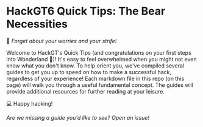 # HackGT6 Quick Tips: The Bear Necessities

🐻 _Forget about your worries and your strife!_

Welcome to HackGT's Quick Tips (and congratulations on your first steps into Wonderland 🎉)! It's easy to feel overwhelmed when you might not even know what you don't know. To help orient you, we've compiled several guides to get you up to speed on how to make a successful hack, regardless of your experience! Each markdown file in this repo (on this page) will walk you through a useful fundamental concept. The guides will provide additional resources for further reading at your leisure.

💻 Happy hacking!

_Are we missing a guide you'd like to see? Open an issue!_